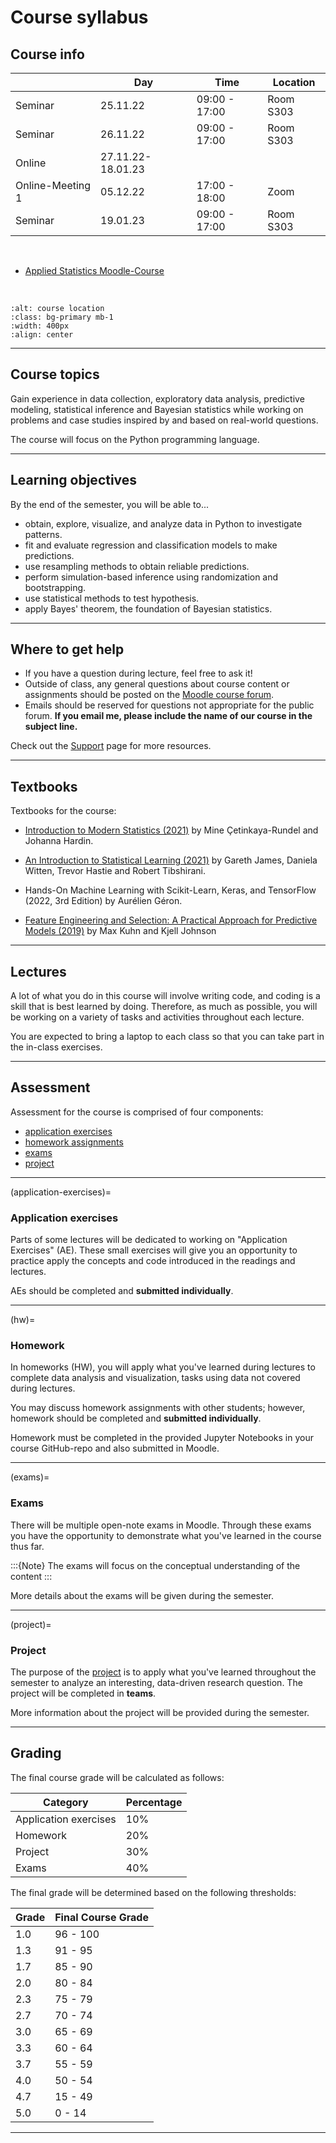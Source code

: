 
# Course syllabus


## Course info

|                   | Day       | Time                  | Location    |
|-----------        |-----------|-------------------    |-------------|
| Seminar          | 25.11.22   | 09:00  - 17:00    |  Room S303  |
| Seminar          | 26.11.22   | 09:00  - 17:00    |  Room S303  |
| Online           | 27.11.22-18.01.23   |      |    |
| Online-Meeting 1 | 05.12.22   | 17:00 - 18:00   | Zoom   |
| Seminar          | 19.01.23   | 09:00  - 17:00    |  Room S303  |

<br>

- [Applied Statistics Moodle-Course](https://e-learning.hdm-stuttgart.de/moodle/course/view.php?id=9646)

<br>

```{image} ../_static/img/room.png
:alt: course location
:class: bg-primary mb-1
:width: 400px
:align: center
```



---

## Course topics

Gain experience in data collection, exploratory data analysis, predictive modeling, statistical inference and Bayesian statistics while working on problems and case studies inspired by and based on real-world questions. 

The course will focus on the Python programming language.

---

## Learning objectives

By the end of the semester, you will be able to...

-   obtain, explore, visualize, and analyze data in Python to investigate patterns.
-   fit and evaluate regression and classification models to make predictions.
-   use resampling methods to obtain reliable predictions.
-   perform simulation-based inference using randomization and bootstrapping.
-   use statistical methods to test hypothesis.
-   apply Bayes' theorem, the foundation of Bayesian statistics.  


---

## Where to get help

- If you have a question during lecture, feel free to ask it! 
- Outside of class, any general questions about course content or assignments should be posted on the [Moodle course forum](https://e-learning.hdm-stuttgart.de/moodle/mod/forum/view.php?id=266446).
- Emails should be reserved for questions not appropriate for the public forum. **If you email me, please include the name of our course in the subject line.** 

Check out the [Support](course-support.md) page for more resources.

---

## Textbooks

Textbooks for the course:

- [Introduction to Modern Statistics (2021)](https://openintro-ims.netlify.app/) by Mine Çetinkaya-Rundel and Johanna Hardin.

- [An Introduction to Statistical Learning (2021)](https://www.statlearning.com/) by Gareth James, Daniela Witten, Trevor Hastie and Robert Tibshirani.

- Hands-On Machine Learning with Scikit-Learn, Keras, and TensorFlow (2022, 3rd Edition) by Aurélien Géron.

- [Feature Engineering and Selection: A Practical Approach for Predictive Models (2019)](http://www.feat.engineering/index.html) by Max Kuhn and Kjell Johnson


---

## Lectures

A lot of what you do in this course will involve writing code, and coding is a skill that is best learned by doing.
Therefore, as much as possible, you will be working on a variety of tasks and activities throughout each lecture.

You are expected to bring a laptop to each class so that you can take part in the in-class exercises.

---

## Assessment

Assessment for the course is comprised of four components: 

- [application exercises](application-exercises)
- [homework assignments](hw) 
- [exams](exams)
- [project](project)

---

(application-exercises)=
### Application exercises

Parts of some lectures will be dedicated to working on "Application Exercises" (AE). These small exercises will give you an opportunity to practice apply the concepts and code introduced in the readings and lectures. 

AEs should be completed and **submitted individually**.


---

(hw)=
### Homework

In homeworks (HW), you will apply what you've learned during lectures to complete data analysis and visualization‚ tasks using data not covered during lectures.

You may discuss homework assignments with other students; however, homework should be completed and **submitted individually**.

Homework must be completed in the provided Jupyter Notebooks in your course GitHub-repo and also submitted in Moodle.

---

(exams)=
### Exams

There will be multiple open-note exams in Moodle.
Through these exams you have the opportunity to demonstrate what you've learned in the course thus far.


:::{Note}
The exams will focus on the conceptual understanding of the content
:::

More details about the exams will be given during the semester.


---


(project)=
### Project

The purpose of the [project](project-description.md) is to apply what you've learned throughout the semester to analyze an interesting, data-driven research question. The project will be completed in **teams**.

More information about the project will be provided during the semester.

---

## Grading


The final course grade will be calculated as follows:

| Category              | Percentage      |
|-----------------------|-----------------|
| Application exercises | 10%             |
| Homework              | 20%             |
| Project               | 30%             |
| Exams                 | 40%             |


The final grade will be determined based on the following thresholds:

|  Grade       | Final Course Grade |
|--------------|--------------------|
| 1.0           | 96 - 100          |
| 1.3           | 91 - 95           |
| 1.7           | 85 - 90           |
| 2.0           | 80 - 84           |
| 2.3           | 75 - 79           |
| 2.7           | 70 - 74           |
| 3.0           | 65 - 69           |
| 3.3           | 60 - 64           |
| 3.7           | 55 - 59           |
| 4.0            | 50 - 54          |
| 4.7           | 15 - 49           |
| 5.0            | 0 - 14           |

---

